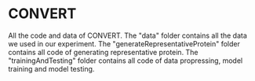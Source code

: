 # CONVERT
All the code and data of CONVERT. The "data" folder contains all the data we used in our experiment. The "generateRepresentativeProtein" folder contains all code of generating representative protein. The "trainingAndTesting" folder contains all code of data propressing, model training and model testing.
